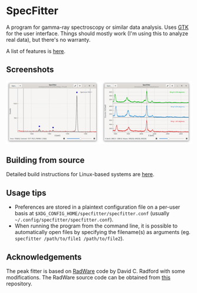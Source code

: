 # **SpecFitter**

A program for gamma-ray spectroscopy or similar data analysis.  Uses [GTK](https://www.gtk.org/) for the user interface.  Things should mostly work (I'm using this to analyze real data), but there's no warranty.

A list of features is [here](FEATURES.md).

## Screenshots

![SpecFitter user interface screenshot](https://raw.githubusercontent.com/e-j-w/e-j-w.github.io/master/media/specfitter.png "SpecFitter user interface")


## Building from source

Detailed build instructions for Linux-based systems are [here](BUILDING.md).

## Usage tips

* Preferences are stored in a plaintext configuration file on a per-user basis at `$XDG_CONFIG_HOME/specfitter/specfitter.conf` (usually `~/.config/specfitter/specfitter.conf`).
* When running the program from the command line, it is possible to automatically open files by specifying the filename(s) as arguments (eg. `specfitter /path/to/file1 /path/to/file2`).

## Acknowledgements

The peak fitter is based on [RadWare](https://radware.phy.ornl.gov/) code by David C. Radford with some modifications.  The RadWare source code can be obtained from [this](https://github.com/radforddc/rw05) repository.
